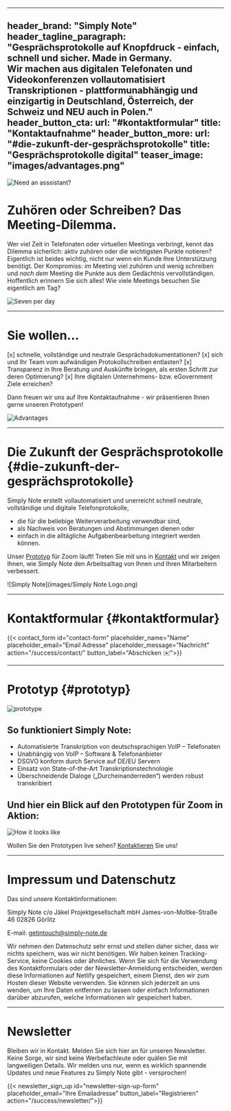 
---
header_brand: "Simply Note"
header_tagline_paragraph: "Gesprächsprotokolle auf Knopfdruck - einfach, schnell und sicher. Made in Germany. <br> Wir machen aus digitalen Telefonaten und Videokonferenzen vollautomatisiert Transkriptionen - plattformunabhängig und einzigartig in Deutschland, Österreich, der Schweiz und **NEU** auch in Polen."
header_button_cta:
  url: "#kontaktformular"
  title: "Kontaktaufnahme"
header_button_more:
  url: "#die-zukunft-der-gesprächsprotokolle"
  title: "Gesprächsprotokolle digital"
  teaser_image: "images/advantages.png"  
---

![Need an asssistant?](images/needanassistant.png)

# Zuhören oder Schreiben? Das Meeting-Dilemma.
Wer viel Zeit in Telefonaten oder virtuellen Meetings verbringt, kennt das Dilemma sicherlich: aktiv zuhören oder die wichtigsten Punkte notieren? Eigentlich ist beides wichtig, nicht nur wenn ein Kunde Ihre Unterstützung benötigt. Der Kompromiss: *im* Meeting viel zuhören und wenig schreiben und *nach dem* Meeting die Punkte aus dem Gedächtnis vervollständigen. Hoffentlich erinnern Sie sich alles! Wie viele Meetings besuchen Sie eigentlich am Tag?

![Seven per day](images/sevenperday.png)

---

# Sie wollen...
[x] schnelle, vollständige und neutrale Gesprächsdokumentationen?
[x] sich und Ihr Team vom aufwändigen Protokollschreiben entlasten? 
[x] Transparenz in Ihre Beratung und Auskünfte bringen, als ersten Schritt zur deren Optimierung?
[x] Ihre digitalen Unternehmens- bzw. eGovernment Ziele erreichen?

Dann freuen wir uns auf Ihre Kontaktaufnahme - wir präsentieren Ihnen gerne unseren Prototypen!

![Advantages](images/advantages.png)

---

# Die Zukunft der Gesprächsprotokolle  {#die-zukunft-der-gesprächsprotokolle}

Simply Note erstellt vollautomatisiert und unerreicht schnell neutrale, vollständige und digitale Telefonprotokolle,
- die für die beliebige Weiterverarbeitung verwendbar sind, 
- als Nachweis von Beratungen und Abstimmungen dienen oder 
- einfach in die alltägliche Aufgabenbearbeitung integriert werden können. 


Unser [Prototyp](#prototyp) für Zoom läuft! 
Treten Sie mit uns in [Kontakt](#contact-form) und wir zeigen Ihnen, wie Simply Note den Arbeitsalltag von Ihnen und Ihren Mitarbeitern verbessert.

![Simply Note](images/Simply Note Logo.png)

---

# Kontaktformular {#kontaktformular}
{{< contact_form id="contact-form" placeholder_name="Name" placeholder_email="Email Adresse" placeholder_message="Nachricht" action="/success/contact/" button_label="Abschicken ✉️">}}

---

# Prototyp {#prototyp}
![prototype](images/howitworks.png)

## So funktioniert Simply Note:
- Automatisierte Transkription von deutschsprachigen VoIP – Telefonaten
- Unabhängig von VoIP – Software & Telefonanbieter
- DSGVO konform durch Service auf DE/EU Servern
- Einsatz von State-of-the-Art Transkriptionstechnologie 
- Überschneidende Dialoge („Durcheinanderreden“) werden robust transkribiert 

## Und hier ein Blick auf den Prototypen für Zoom in Aktion:
![How it looks like](images/prototype.png)

Wollen Sie den Prototypen live sehen? [Kontaktieren](#contact-form) Sie uns!

---

# Impressum und Datenschutz

Das sind unsere Kontaktinformationen:

Simply Note
c/o Jäkel Projektgesellschaft mbH
James-von-Moltke-Straße 46
02826 Görlitz


E-mail: getintouch@simply-note.de


Wir nehmen den Datenschutz sehr ernst und stellen daher sicher, dass wir nichts speichern, was wir nicht benötigen. Wir haben keinen Tracking-Service, keine Cookies oder ähnliches. Wenn Sie sich für die Verwendung des Kontaktformulars oder der Newsletter-Anmeldung entscheiden, werden diese Informationen auf Netlify gespeichert, einem Dienst, den wir zum Hosten dieser Website verwenden. Sie können sich jederzeit an uns wenden, um Ihre Daten entfernen zu lassen oder einfach Informationen darüber abzurufen, welche Informationen wir gespeichert haben.

---

# Newsletter

Bleiben wir in Kontakt. Melden Sie sich hier an für unseren Newsletter. Keine Sorge, wir sind keine Werbefachleute oder quälen Sie mit langweiligen Details. Wir melden uns nur, wenn es wirklich spannende Updates und neue Features zu Simply Note gibt - versprochen!

{{< newsletter_sign_up id="newsletter-sign-up-form" placeholder_email="Ihre Emailadresse" button_label="Registrieren" action="/success/newsletter/">}}
